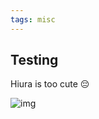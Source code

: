 ```yaml
---
tags: misc
--- 
```


## Testing

Hiura is too cute :pensive:

![img](https://cdn.discordapp.com/attachments/752406106009239585/1228792407034958077/mihate_hiura_koisuru_otome_no_tsukurikata_drawn_by_banjou_azusa__9cf89d26faf8453bfe895f5d193e41a4.png?ex=662d551b&is=661ae01b&hm=8e3c5e9bff66d631a6c372b156b5173b9b7736e19903d4960ac2cb47fe186823&)
